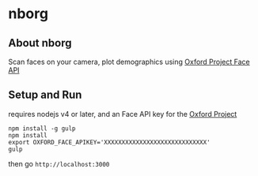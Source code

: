 # nborg

## About nborg
Scan faces on your camera, plot demographics using [Oxford Project Face API](https://www.projectoxford.ai/face)


## Setup and Run

requires nodejs v4 or later, and an Face API key for the [Oxford Project](https://www.projectoxford.ai/face)

```shell
npm install -g gulp
npm install
export OXFORD_FACE_APIKEY='XXXXXXXXXXXXXXXXXXXXXXXXXXXXX'
gulp
```

then go `http://localhost:3000`
